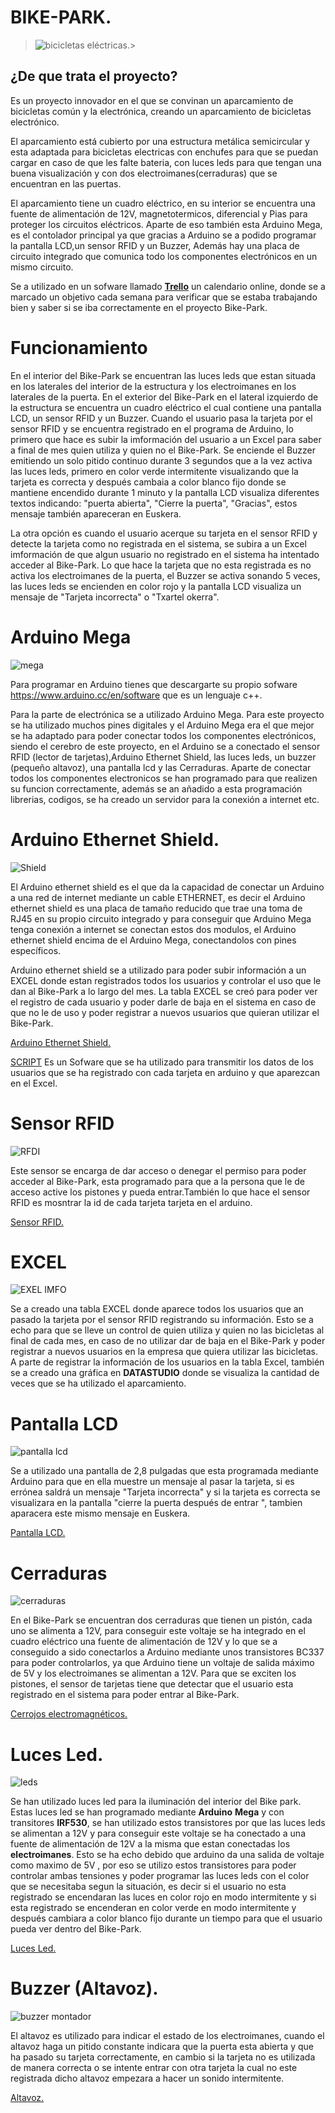 # BIKE-PARK.
> ![bicicletas eléctricas. ](https://i.ibb.co/vd05wTK/latigo.png)> 
## ¿De que trata el proyecto?
Es un proyecto innovador en el que se convinan un  aparcamiento de bicicletas común y la electrónica, creando un aparcamiento de bicicletas electrónico. 


El aparcamiento está cubierto por una estructura metálica semicircular y esta adaptada para  bicicletas electricas con  enchufes para que se puedan cargar en caso de que les falte bateria, con luces leds para que tengan una buena visualización y con dos electroimanes(cerraduras) que se encuentran en las puertas.



El aparcamiento tiene un cuadro eléctrico, en su interior se encuentra una fuente de alimentación de 12V, magnetotermicos, diferencial y Pias para proteger los circuitos eléctricos. Aparte de eso también esta  Arduino Mega, es el contolador principal ya que gracias a Arduino se a podido programar la pantalla LCD,un sensor RFID y un Buzzer, Además hay una placa de circuito integrado que comunica todo los componentes electrónicos en un mismo circuito.



Se a utilizado en un sofware llamado **[Trello](https://trello.com/b/LMd40IME/aparcabicis)** un calendario online, donde se a marcado un objetivo cada semana para verificar que se estaba trabajando bien y saber si se iba correctamente en el proyecto Bike-Park.


# Funcionamiento 

En el interior del Bike-Park se encuentran las luces leds que estan situada en los laterales del interior de la estructura y los electroimanes en los laterales de la puerta. En el exterior del Bike-Park en el lateral izquierdo de la estructura se encuentra un cuadro eléctrico el cual contiene una pantalla LCD, un sensor RFID y un Buzzer.
Cuando el usuario pasa la tarjeta por el sensor RFID y se encuentra registrado en el programa de Arduino, lo primero que hace es subir la imformación del usuario a un Excel para saber a final de mes quien utiliza y quien no el Bike-Park. Se enciende el Buzzer emitiendo un solo pitido continuo durante 3 segundos que a la vez activa las luces leds, primero en color verde intermitente visualizando que la tarjeta es correcta y después cambaia a color blanco fijo donde se mantiene encendido durante 1 minuto y la pantalla LCD visualiza diferentes textos indicando: "puerta abierta", "Cierre la puerta", "Gracias", estos mensaje también apareceran en Euskera.

La otra opción es cuando el usuario acerque su tarjeta en el sensor RFID  y detecte la tarjeta como no registrada en el sistema, se subira a un Excel imformación de que algun usuario no registrado en el sistema ha intentado acceder al Bike-Park. Lo que hace la tarjeta que no esta registrada es no activa los electroimanes de la puerta, el Buzzer se activa sonando 5 veces, las luces leds se encienden en color rojo y la pantalla LCD visualiza un mensaje de "Tarjeta incorrecta" o "Txartel okerra".



# Arduino Mega
![mega](https://i.ibb.co/hdxcs20/proyecto-final-todo-conectado.png) 

Para programar en Arduino tienes que descargarte su propio sofware https://www.arduino.cc/en/software  que es un lenguaje c++.


 Para la parte de electrónica se a utilizado Arduino Mega. Para este proyecto se ha utilizado muchos pines digitales y el Arduino Mega era el que mejor se ha adaptado para poder conectar todos los componentes electrónicos, siendo  el cerebro de este proyecto, en el Arduino se a conectado el sensor RFID (lector de tarjetas),Arduino Ethernet Shield, las luces leds, un buzzer (pequeño altavoz), una pantalla lcd y las Cerraduras. Aparte de conectar todos los componentes electronicos se han programado para que realizen su funcion correctamente, además se an añadido a esta programación librerias, codigos, se ha creado un servidor para la conexión a internet etc.
 
 
 # Arduino Ethernet Shield.

![Shield](https://i.ibb.co/Hqt1dKT/interrr.png)


El Arduino ethernet shield es el que da la capacidad de conectar un Arduino a una red de internet mediante un cable ETHERNET, es decir el Arduino ethernet shield es una placa de tamaño reducido que trae una toma de RJ45 en su propio circuito integrado y para conseguir que Arduino Mega tenga conexión a internet se conectan estos dos modulos, el Arduino ethernet shield encima de el Arduino Mega, conectandolos con pines específicos.


 Arduino ethernet shield se a utilizado para poder subir información a un EXCEL donde estan registrados todos los usuarios y controlar el uso que le dan al Bike-Park a lo largo del mes.
La tabla EXCEL se creó para poder ver el registro de cada usuario y poder darle de baja en el sistema en caso de que no le de uso y poder registrar a nuevos usuarios que quieran utilizar el Bike-Park.

[Arduino Ethernet Shield.](https://www.amazon.es/Girasol-Ethernet-Arduino-R3-Mega-2560-1280-A057/dp/B00HG82V1A/ref=asc_df_B00HG82V1A/?tag=googshopes-21&linkCode=df0&hvadid=82853727250&hvpos=&hvnetw=g&hvrand=6687566675366269954&hvpone=&hvptwo=&hvqmt=&hvdev=c&hvdvcmdl=&hvlocint=&hvlocphy=1005530&hvtargid=pla-124952602620&psc=1)


[SCRIPT](https://script.google.com/u/1/home/projects/1AHv-A95fr-WKhxJjRaKxP7JcMDadVkK7agKZwLtyXLvbldq81C3BFrr_/edit) Es un Sofware que se ha utilizado para transmitir los datos de los usuarios que se ha registrado con cada tarjeta en arduino y que aparezcan en el Excel.


# Sensor RFID


![RFDI](https://i.ibb.co/MkJnCsQ/RFIDFINAL.png)

Este sensor se encarga de dar acceso o denegar el permiso para poder acceder al Bike-Park, esta programado para que a la persona que le de acceso active los pistones y pueda entrar.También lo que hace el sensor RFID es mosntrar la id de cada tarjeta tarjeta en el arduino.

[Sensor RFID.](https://www.amazon.es/azdelivery-RC522-RFID-Arduino-Raspberry-Inclus/dp/B074S8MRQ7/ref=sr_1_12?__mk_es_ES=%C3%85M%C3%85%C5%BD%C3%95%C3%91&dchild=1&keywords=rfid&qid=1611648731&sr=8-12)


# EXCEL

![EXEL IMFO](https://i.ibb.co/th63Xj1/graficas.png)

Se a creado una tabla EXCEL donde aparece todos los usuarios que an pasado la tarjeta por el sensor RFID registrando su información. Esto se a echo para que se lleve un control de quien utiliza y quien no las bicicletas al final de cada mes, en caso de no utilizar dar de baja en el Bike-Park y poder registrar a nuevos usuarios en la empresa que quiera utilizar las bicicletas.
A parte de registrar la información de los usuarios en la tabla Excel, también se a creado una gráfica en **DATASTUDIO** donde se visualiza la cantidad de veces que se ha utilizado el aparcamiento.
 
 
# Pantalla LCD
![pantalla lcd](https://i.ibb.co/HTXXHHh/lcdxdfinal.png)


Se a utilizado una pantalla de 2,8 pulgadas que esta programada mediante Arduino para que en ella muestre un mensaje al pasar la tarjeta, si es errónea saldrá un mensaje "Tarjeta incorrecta" y si la tarjeta es correcta se visualizara en la pantalla "cierre la puerta después de entrar ", tambien aparacera este mismo mensaje en Euskera.

[Pantalla LCD.](https://www.amazon.es/gp/product/B07MXH92RL/ref=ppx_yo_dt_b_asin_title_o06_s00?ie=UTF8&psc=1)


# Cerraduras

![cerraduras](https://i.ibb.co/nPw8gQy/electroimanes-12v-final.png)

En el Bike-Park se encuentran dos cerraduras que tienen un pistón, cada uno se alimenta a 12V, para conseguir este voltaje se ha integrado en el cuadro eléctrico una fuente de alimentación de 12V y lo que se a conseguido a sido conectarlos a Arduino mediante unos transistores BC337 para poder controlarlos, ya que Arduino tiene un voltaje de salida máximo de 5V y los electroimanes se alimentan a 12V. Para que se exciten los pistones, el sensor de tarjetas tiene que detectar que el usuario esta registrado en el sistema para poder entrar al Bike-Park.

[Cerrojos electromagnéticos.](https://www.nafsa.es/productos/cerrojos-seguridad-electromagneticos/cu20cpb/)


# Luces Led.

![leds](https://i.ibb.co/3sMNfCh/Luces-led-12v-final.png) 

Se han utilizado luces led para la iluminación del interior del Bike park.
Estas luces led se han programado mediante **Arduino** **Mega** y con transitores **IRF530**, se han utilizado estos transistores por que las luces leds se alimentan a 12V y para conseguir este voltaje se ha conectado a una fuente de alimentación de 12V a la misma que estan conectadas los **electroimanes**. Esto se ha echo debido que arduino da una salida de voltaje como maximo de 5V , por eso se utilizo estos transistores para poder controlar ambas tensiones y poder programar las luces leds con el color que se necesitaba segun la situación, es decir si el usuario no esta registrado se encendaran las luces en color rojo en modo intermitente y si esta registrado se encenderan en color verde en modo intermitente y después cambiara a color blanco fijo durante un tiempo para que el usuario pueda ver dentro del Bike-Park.

[Luces Led.](https://www.efectoled.com/es/comprar-tiras-led-monocolor/60-tira-led-12v-dc-smd5050-60ledm-5m-rgb-ip65.html?)


# Buzzer (Altavoz).


![buzzer montador](https://i.ibb.co/hdFr4gq/buzzer-final.png)

El altavoz es utilizado para indicar el estado de los electroimanes, cuando el altavoz haga un pitido constante indicara que la puerta esta abierta y que ha pasado su tarjeta correctamente, en cambio si la tarjeta no es utilizada de manera correcta o se intente entrar con otra tarjeta la cual no este registrada dicho altavoz empezara a hacer un sonido intermitente.

[Altavoz.](https://www.digikey.es/product-detail/es/murata-electronics/PKM22EPPH2001-B0/490-4691-ND/1219322?utm_adgroup=Alarms%2C%20Buzzers%2C%20and%20Sirens&utm_source=google&utm_medium=cpc&utm_campaign=Shopping_Product_Audio%20Products&utm_term=&productid=1219322&gclid=CjwKCAiAoOz-BRBdEiwAyuvA6zgxQUegh7BL6GhSCe8hY-i_EjmltysM9wPGEdsBY-yMeewsGVh59xoCWakQAvD_BwE)

